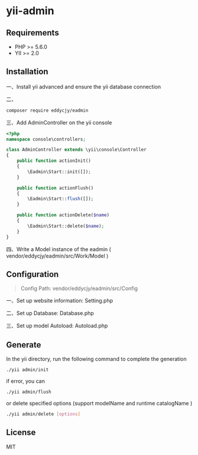 # yii-admin

Requirements
------------
 - PHP >= 5.6.0
 - YII >= 2.0

Installation
------------

一、Install yii advanced and ensure the yii database connection

二、
``` bash
composer require eddycjy/eadmin
```

三、Add AdminController on the yii console

``` php
<?php
namespace console\controllers;

class AdminController extends \yii\console\Controller
{
    public function actionInit()
    {
        \Eadmin\Start::init([]);
    }

    public function actionFlush()
    {
        \Eadmin\Start::flush([]);
    }

    public function actionDelete($name)
    {
        \Eadmin\Start::delete($name);
    }
}
```

四、Write a Model instance of the eadmin ( vendor/eddycjy/eadmin/src/Work/Model )

Configuration
------------

> Config Path: vendor/eddycjy/eadmin/src/Config

一、Set up website information: Setting.php

二、Set up Database: Database.php

三、Set up model Autoload: Autoload.php

Generate
------------

In the yii directory, run the following command to complete the generation

``` bash
./yii admin/init
```

if error, you can 

``` bash
./yii admin/flush 
```
or delete specified options (support modelName and runtime catalogName )

``` bash
./yii admin/delete [options]
```

License
------------

MIT